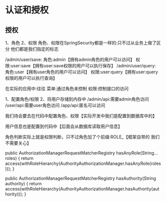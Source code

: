 # 认证和授权
## 授权
1、角色
2、权限
角色、权限在SpringSecurity都是一样的:只不过从业务上做了区分
他们都是我们指定的标志

/admin/user/save:
    角色:admin【拥有admin角色的用户可以访问】
    权限:user:save【拥有user:save权限的用户可以执行保存】
/admin/user/query:
    角色:user【拥有user角色的用户可以访问】
    权限:user:query【拥有user:query权限的用户可以执行查询】

在实际的应用中:往往
菜单:通过角色来控制
权限:控制接口的访问

1、配置角色/权限
2、将用户存储到内存中
/admin/api:需要admin角色访问
/user/api:需要user角色访问
/app/api:匿名可以访问

我们待会要去在代码中配置角色、权限【实际开发中我们是配置到数据库中的】

用户信息也是配置到代码中【后面会从数据库读取用户信息】

角色判断实际上就是权限判断，只不过角色加了个前缀:ROLE_【框架自带的 我们不需要关心】

public AuthorizationManagerRequestMatcherRegistry hasAnyRole(String... roles) {
    return access(withRoleHierarchy(AuthorityAuthorizationManager.hasAnyRole(roles)));
}

public AuthorizationManagerRequestMatcherRegistry hasAuthority(String authority) {
    return access(withRoleHierarchy(AuthorityAuthorizationManager.hasAuthority(authority)));
}
